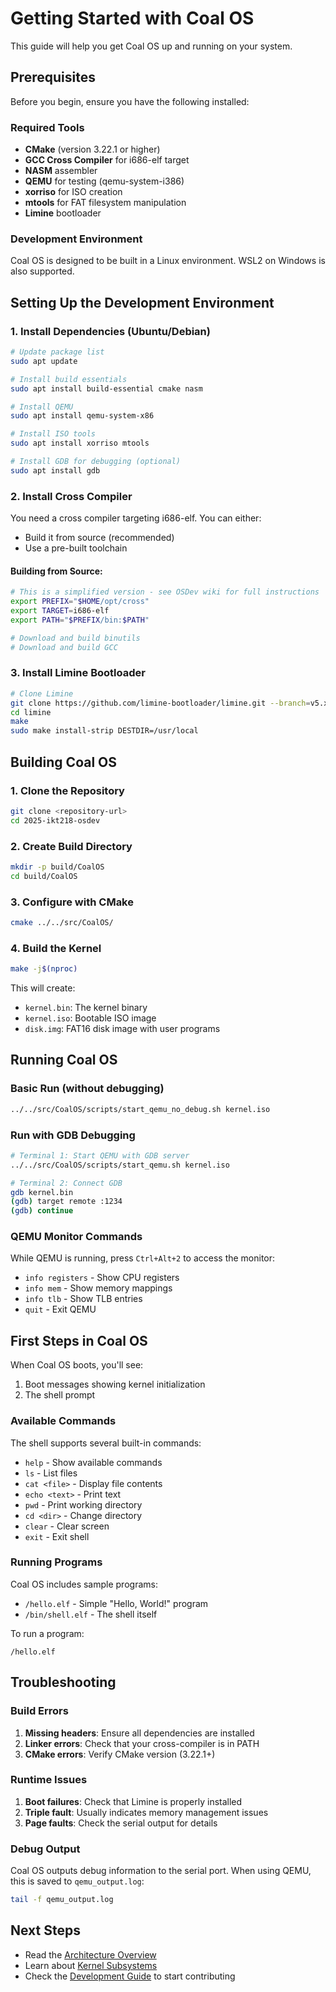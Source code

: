 # Getting Started with Coal OS

This guide will help you get Coal OS up and running on your system.

## Prerequisites

Before you begin, ensure you have the following installed:

### Required Tools
- **CMake** (version 3.22.1 or higher)
- **GCC Cross Compiler** for i686-elf target
- **NASM** assembler
- **QEMU** for testing (qemu-system-i386)
- **xorriso** for ISO creation
- **mtools** for FAT filesystem manipulation
- **Limine** bootloader

### Development Environment
Coal OS is designed to be built in a Linux environment. WSL2 on Windows is also supported.

## Setting Up the Development Environment

### 1. Install Dependencies (Ubuntu/Debian)
```bash
# Update package list
sudo apt update

# Install build essentials
sudo apt install build-essential cmake nasm

# Install QEMU
sudo apt install qemu-system-x86

# Install ISO tools
sudo apt install xorriso mtools

# Install GDB for debugging (optional)
sudo apt install gdb
```

### 2. Install Cross Compiler
You need a cross compiler targeting i686-elf. You can either:
- Build it from source (recommended)
- Use a pre-built toolchain

#### Building from Source:
```bash
# This is a simplified version - see OSDev wiki for full instructions
export PREFIX="$HOME/opt/cross"
export TARGET=i686-elf
export PATH="$PREFIX/bin:$PATH"

# Download and build binutils
# Download and build GCC
```

### 3. Install Limine Bootloader
```bash
# Clone Limine
git clone https://github.com/limine-bootloader/limine.git --branch=v5.x-branch-binary
cd limine
make
sudo make install-strip DESTDIR=/usr/local
```

## Building Coal OS

### 1. Clone the Repository
```bash
git clone <repository-url>
cd 2025-ikt218-osdev
```

### 2. Create Build Directory
```bash
mkdir -p build/CoalOS
cd build/CoalOS
```

### 3. Configure with CMake
```bash
cmake ../../src/CoalOS/
```

### 4. Build the Kernel
```bash
make -j$(nproc)
```

This will create:
- `kernel.bin`: The kernel binary
- `kernel.iso`: Bootable ISO image
- `disk.img`: FAT16 disk image with user programs

## Running Coal OS

### Basic Run (without debugging)
```bash
../../src/CoalOS/scripts/start_qemu_no_debug.sh kernel.iso
```

### Run with GDB Debugging
```bash
# Terminal 1: Start QEMU with GDB server
../../src/CoalOS/scripts/start_qemu.sh kernel.iso

# Terminal 2: Connect GDB
gdb kernel.bin
(gdb) target remote :1234
(gdb) continue
```

### QEMU Monitor Commands
While QEMU is running, press `Ctrl+Alt+2` to access the monitor:
- `info registers` - Show CPU registers
- `info mem` - Show memory mappings
- `info tlb` - Show TLB entries
- `quit` - Exit QEMU

## First Steps in Coal OS

When Coal OS boots, you'll see:
1. Boot messages showing kernel initialization
2. The shell prompt

### Available Commands
The shell supports several built-in commands:
- `help` - Show available commands
- `ls` - List files
- `cat <file>` - Display file contents
- `echo <text>` - Print text
- `pwd` - Print working directory
- `cd <dir>` - Change directory
- `clear` - Clear screen
- `exit` - Exit shell

### Running Programs
Coal OS includes sample programs:
- `/hello.elf` - Simple "Hello, World!" program
- `/bin/shell.elf` - The shell itself

To run a program:
```
/hello.elf
```

## Troubleshooting

### Build Errors
1. **Missing headers**: Ensure all dependencies are installed
2. **Linker errors**: Check that your cross-compiler is in PATH
3. **CMake errors**: Verify CMake version (3.22.1+)

### Runtime Issues
1. **Boot failures**: Check that Limine is properly installed
2. **Triple fault**: Usually indicates memory management issues
3. **Page faults**: Check the serial output for details

### Debug Output
Coal OS outputs debug information to the serial port. When using QEMU, this is saved to `qemu_output.log`:
```bash
tail -f qemu_output.log
```

## Next Steps

- Read the [Architecture Overview](architecture/README.md)
- Learn about [Kernel Subsystems](kernel/README.md)
- Check the [Development Guide](development/README.md) to start contributing
